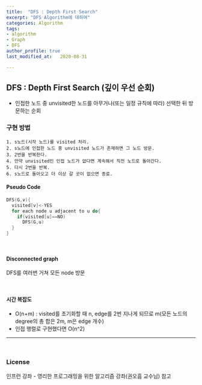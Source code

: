 ```yaml
---
title:  "DFS : Depth First Search"
excerpt: "DFS Algorithm에 대하여"
categories: Algorithm
tags:
- algorithm
- Graph
- DFS
author_profile: true
last_modified_at:   2020-08-31

---
```


## DFS : Depth First Search (깊이 우선 순회)

- 인접한 노드 중 unvisited한 노드를 아무거나(또는 일정 규칙에 따라) 선택한 뒤 방문하는 순회
  <br>

### 구현 방법

```
1. s노드(시작 노드)를 visited 처리.
2. s노드에 인접한 노드 중 unvisited 노드가 존재하면 그 노드 방문.
3. 2번을 반복한다.
4. 만약 unvisited인 인접 노드가 없다면 계속해서 직전 노드로 돌아간다.
5. 다시 2번을 반복.
6. s노드로 돌아오고 더 이상 갈 곳이 없으면 종료.
```

#### Pseudo Code

```c
DFS(G,v){
  visited[v]<-YES
  for each node u adjacent to u do{
    if(visited[u]==NO)
      DFS(G,u)
  }
}
```

<br>

#### Disconnected graph

DFS를 여러번 거쳐 모든 node 방문

<br>

#### 시간 복잡도

+ O(n+m) : visited를 초기화할 때 n, edge를 2번 지나게 되므로 m(모든 노드의 degree의 총 합은 2m, m은 edge 개수)
+ 인접 행렬로 구현했다면 O(n^2)
  <br>

---

<br>

### License

인프런 강좌 - 영리한 프로그래밍을 위한 알고리즘 강좌(권오흠 교수님) 참고
<br>
<br>
